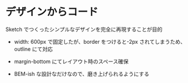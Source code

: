 # デザインからコード

Sketch でつくったシンプルなデザインを完全に再現することが目的

- width: 600px で固定したが、border をつけると-2px されてしまうため、outline にて対応

- margin-bottom にてレイアウト時のスペース確保

- BEM-ish な設計なだけなので、磨き上げられるようにする
